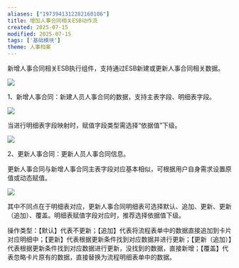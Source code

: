 ```yaml
---
aliases: ["1973941312282160106"]
title: 增加人事合同相关ESB动作流
created: 2025-07-15
modified: 2025-07-15
tags: ['基础模块']
theme: 人事档案
---
```


新增人事合同相关ESB执行组件，支持通过ESB新建或更新人事合同相关数据。

![](https://myhelpdoc.oss-cn-heyuan.aliyuncs.com/mdimages/c52629222cf35df3c3d99c743b59c44f.jpg)

1、新增人事合同：新建人员人事合同的数据，支持主表字段、明细表字段。

![](https://myhelpdoc.oss-cn-heyuan.aliyuncs.com/mdimages/221907940f1f5d3a22bb44ef03722116.jpg)

当进行明细表字段映射时，赋值字段类型需选择“依据值”下级。

![](https://myhelpdoc.oss-cn-heyuan.aliyuncs.com/mdimages/704f61ba326dc39c7bc3339eb6409173.jpg)

2、更新人事合同：更新人员人事合同信息。

更新人事合同与新增人事合同主表字段对应基本相似，可根据用户自身需求设置原值或动态赋值。

![](https://myhelpdoc.oss-cn-heyuan.aliyuncs.com/mdimages/883a70cb9417b7db0aa5da244486b2a0.jpg)

其中不同点在于明细表对应，更新人事合同明细表可选择默认、追加、更新、更新（追加）、覆盖。明细表赋值字段对应时，推荐选择依据值下级。

操作类型：【默认】代表不更新；【追加】代表将流程表单中的数据直接追加到卡片对应明细中；【更新】代表根据更新条件找到对应数据并进行更新；【更新（追加）】代表根据更新条件找到对应数据进行更新，没找到的数据，直接新增；【覆盖】代表忽略卡片原有的数据，直接替换为流程明细表单中的数据。

